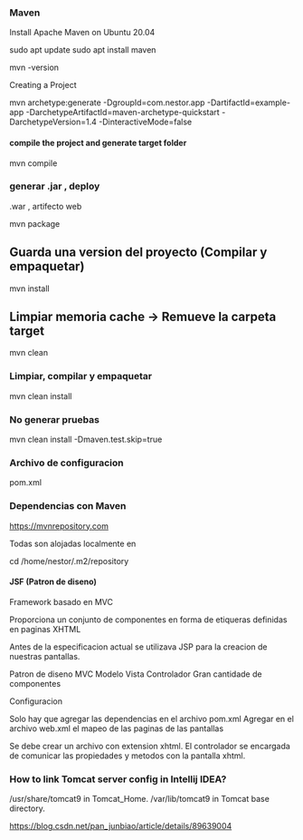 ### Maven

Install Apache Maven on Ubuntu 20.04

sudo apt update
sudo apt install maven

mvn -version

Creating a Project


mvn archetype:generate -DgroupId=com.nestor.app -DartifactId=example-app -DarchetypeArtifactId=maven-archetype-quickstart -DarchetypeVersion=1.4 -DinteractiveMode=false


#### compile the project and generate target folder

mvn compile

### generar .jar , deploy

.war , artifecto web

mvn package

## Guarda una version del proyecto (Compilar y empaquetar)
mvn install


## Limpiar memoria cache -> Remueve la carpeta target

mvn clean

### Limpiar, compilar y empaquetar

mvn clean install


### No generar pruebas

mvn clean install -Dmaven.test.skip=true

### Archivo de configuracion

pom.xml

### Dependencias con Maven

https://mvnrepository.com

Todas son alojadas localmente en

cd  /home/nestor/.m2/repository


#### JSF  (Patron de diseno)
Framework basado en MVC

Proporciona un conjunto de componentes en forma de etiqueras definidas en paginas XHTML

Antes de la especificacion actual se utilizava JSP para la creacion de nuestras pantallas.

Patron de diseno MVC
Modelo Vista Controlador
Gran cantidade de componentes

Configuracion

Solo hay que agregar las dependencias en el archivo pom.xml
Agregar en el archivo web.xml el mapeo de las paginas de las pantallas

Se debe crear un archivo con extension xhtml.
El controlador se encargada de comunicar las propiedades y metodos con la pantalla xhtml.




### How to link Tomcat server config in Intellij IDEA?

/usr/share/tomcat9 in Tomcat_Home.
/var/lib/tomcat9 in Tomcat base directory.


https://blog.csdn.net/pan_junbiao/article/details/89639004